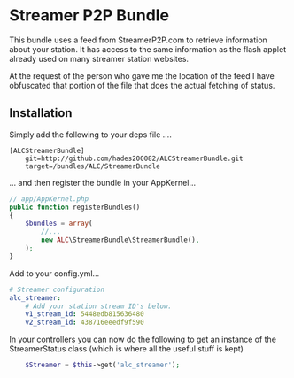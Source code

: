 Streamer P2P Bundle
===================

This bundle uses a feed from StreamerP2P.com to retrieve information about your station.  It has access to the same information as the flash applet already used on many streamer station websites.

At the request of the person who gave me the location of the feed I have obfuscated that portion of the file that does the actual fetching of status.

Installation
------------
Simply add the following to your deps file ....

    [ALCStreamerBundle]
        git=http://github.com/hades200082/ALCStreamerBundle.git
        target=/bundles/ALC/StreamerBundle

... and then register the bundle in your AppKernel...

```PHP
// app/AppKernel.php
public function registerBundles()
{
    $bundles = array(
        //...
        new ALC\StreamerBundle\StreamerBundle(),
    );
}
```

Add to your config.yml...

```YAML
# Streamer configuration
alc_streamer:
    # Add your station stream ID's below.
    v1_stream_id: 5448edb815636480
    v2_stream_id: 438716eeedf9f590
```

In your controllers you can now do the following to get an instance of the StreamerStatus class (which is where all the useful stuff is kept)

```php
    $Streamer = $this->get('alc_streamer');
```